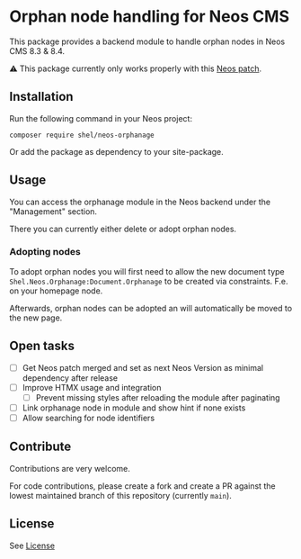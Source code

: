 # Orphan node handling for Neos CMS

This package provides a backend module to handle orphan nodes in Neos CMS 8.3 & 8.4.

⚠️ This package currently only works properly with this [Neos patch](https://github.com/neos/neos-development-collection/pull/5179).

## Installation

Run the following command in your Neos project:

```shell
composer require shel/neos-orphanage
```

Or add the package as dependency to your site-package.

## Usage

You can access the orphanage module in the Neos backend under the "Management" section.

There you can currently either delete or adopt orphan nodes.

### Adopting nodes

To adopt orphan nodes you will first need to allow the new document type 
`Shel.Neos.Orphanage:Document.Orphanage` to be created via constraints. F.e. on your homepage node.

Afterwards, orphan nodes can be adopted an will automatically be moved to the new page.

## Open tasks

- [ ] Get Neos patch merged and set as next Neos Version as minimal dependency after release
- [ ] Improve HTMX usage and integration
  - [ ] Prevent missing styles after reloading the module after paginating 
- [ ] Link orphanage node in module and show hint if none exists
- [ ] Allow searching for node identifiers

## Contribute

Contributions are very welcome.

For code contributions, please create a fork and create a PR against the lowest maintained
branch of this repository (currently `main`).

## License

See [License](LICENSE.txt)
